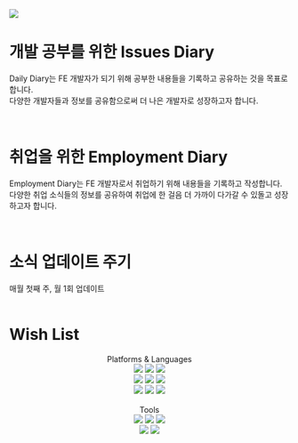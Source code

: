 <img src="https://capsule-render.vercel.app/api?type=wave&color=auto&height=300&section=header&text=Blog&fontSize=90" />

# 개발 공부를 위한 Issues Diary
Daily Diary는 FE  개발자가 되기 위해 공부한 내용들을 기록하고 공유하는 것을 목표로 합니다.<br>
다양한 개발자들과 정보를 공유함으로써 더 나은 개발자로 성장하고자 합니다.

<br>

# 취업을 위한 Employment Diary
Employment Diary는 FE 개발자로서 취업하기 위해 내용들을 기록하고 작성합니다.
다양한 취업 소식들의 정보를 공유하여 취업에 한 걸음 더 가까이 다가갈 수 있돌고 성장하고자 합니다.


<br>

# 소식 업데이트 주기
<div>
  매월 첫째 주, 월 1회 업데이트
</div><br>

# Wish List


<div align="center">
  Platforms & Languages <br>
	<img src="https://img.shields.io/badge/c-A8B9CC?style=flat&logo=c&logoColor=white" />
	<img src="https://img.shields.io/badge/vuedotjs-4FC08D?style=flat&logo=vuedotjs&logoColor=white" />
	<img src="https://img.shields.io/badge/Vuetify-1867C0?style=flat&logo=Vuetify&logoColor=white" /><br>
	<img src="https://img.shields.io/badge/HTML5-E34F26?style=flat&logo=HTML5&logoColor=white" />
	<img src="https://img.shields.io/badge/CSS3-1572B6?style=flat&logo=CSS3&logoColor=white" />
	<img src="https://img.shields.io/badge/javascript-F7DF1E?style=flat&logo=javascript&logoColor=white" /><br>
	<img src="https://img.shields.io/badge/react-61DAFB?style=flat&logo=react&logoColor=white" />
	<img src="https://img.shields.io/badge/reactquery-FF4154?style=flat&logo=reactquery&logoColor=white" />
	<img src="https://img.shields.io/badge/bootstrap-7952B3?style=flat&logo=bootstrap&logoColor=white" />
</div><br>

<div align="center">
  Tools <br>
	<img src="https://img.shields.io/badge/github-181717?style=flat&logo=github&logoColor=white" />
	<img src="https://img.shields.io/badge/visualstudio-5C2D91?style=flat&logo=visualstudio&logoColor=white" />
	<img src="https://img.shields.io/badge/visualstudiocode-007ACC?style=flat&logo=visualstudiocode&logoColor=white" /><br>
	<img src="https://img.shields.io/badge/flutter-02569B?style=flat&logo=flutter&logoColor=white" />
  <img src="https://img.shields.io/badge/figma-F24E1E?style=flat&logo=figma&logoColor=white" />
</div>
